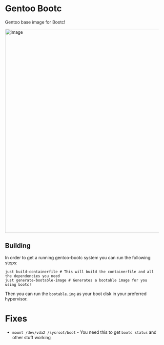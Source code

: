 # Gentoo Bootc

Gentoo base image for Bootc!

<img width="1520" height="667" alt="image" src="https://github.com/user-attachments/assets/169a29b4-02f6-4f5f-bff9-fdfc42713746" />

## Building

In order to get a running gentoo-bootc system you can run the following steps:
```shell
just build-containerfile # This will build the containerfile and all the dependencies you need
just generate-bootable-image # Generates a bootable image for you using bootc!
```

Then you can run the `bootable.img` as your boot disk in your preferred hypervisor.

# Fixes

- `mount /dev/vda2 /sysroot/boot` - You need this to get `bootc status` and other stuff working
